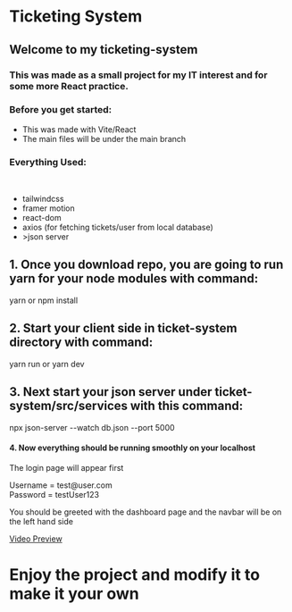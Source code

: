<h1>Ticketing System</h1>

<h2>Welcome to my ticketing-system</h2>

<body>

  <h3>This was made as a small project for my IT interest and for some more React practice.</h3>

<h3>Before you get started:</h3>

<ul>
<li>This was made with Vite/React</li>
<li>The main files will be under the main branch </li>
</ul>
  <h3>Everything Used:</h3>
  <br />
<ul>
<li>tailwindcss
</li>
<li>framer motion
</li>
<li>react-dom
</li>
<li>axios (for fetching tickets/user from local database)
</li>
  <li>>json server</li>
</ul>

<h2>1. Once you download repo, you are going to run yarn for your node modules with command:</h2>
<span>yarn or npm install</span>
<h2>2. Start your client side in ticket-system directory with command:</h2>
<span>yarn run or yarn dev</span>
<h2>3. Next start your json server under ticket-system/src/services with this command: </h2>
<span> npx json-server --watch db.json --port 5000	</span>
<h4>4. Now everything should be running smoothly on your localhost</h4>
<p>The login page will appear first </p>
<span>Username = test@user.com</span>
<br />
<span>Password = testUser123</span>
<br />
<p> You should be greeted with the dashboard page and the navbar will be on the left hand side</p>

<a href="https://ticketing.doughminicano.com">Video Preview</a>

<h1>Enjoy the project and modify it to make it your own</h1>

</body>
